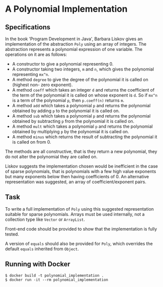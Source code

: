# A Polynomial Implementation

## Specifications

In the book 'Program Development in Java', Barbara Liskov gives an
implementation of the abstraction `Poly` using an array of integers. The
abstraction represents a polynomial expression of one variable. The operations
on it are as follows:

- A constructor to give a polynomial representing 0.
- A constructor taking two integers, `m` and `n`, which gives the polynomial
  representing `mx^n`.
- A method `degree` to give the degree of the polynomial it is called on
  (highest non- zero exponent).
- A method `coeff` which takes an integer `d` and returns the coefficient of the
  term of the polynomial it is called on whose exponent is `d`. So if `mx^n` is
  a term of the polynomial `p`, then `p.coeff(n)` returns `m`.
- A method `add` which takes a polynomial `p` and returns the polynomial
  obtained by adding `p` to the polynomial it is called on.
- A method `sub` which takes a polynomial `p` and returns the polynomial
  obtained by subtracting `p` from the polynomial it is called on.
- A method `mult` which takes a polynomial `p` and returns the polynomial
  obtained by multiplying `p` by the polynomial it is called on.
- A method `minus` which returns the result of subtracting the polynomial it is
  called on from 0.

The methods are all constructive, that is they return a new polynomial, they do
not alter the polynomial they are called on.

Liskov suggests the implementation chosen would be inefficient in the case of
sparse polynomials, that is polynomials with a few high value exponents but many
exponents below then having coefficients of 0. An alternative representation was
suggested, an array of coefficient/exponent pairs.

## Task

To write a full implementation of `Poly` using this suggested representation
suitable for sparse polynomials. Arrays must be used internally, not a
collection type like `Vector` or `ArrayList`.

Front-end code should be provided to show that the implementation is fully
tested.

A version of `equals` should also be provided for `Poly`, which overrides the
default `equals` inherited from `Object`.

## Running with Docker

```
$ docker build -t polynomial_implementation .
$ docker run -it --rm polynomial_implementation
```
